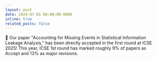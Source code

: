 ```yaml
---
layout: post
date: 2024-07-01 00:00:00-0000
inline: true
related_posts: false
---
```


:tada: Our paper "Accounting for Missing Events in Statistical Information Leakage Analysis," has been directly accepted in the first round at ICSE 2025! This year, ICSE 1st round has marked roughly 9% of papers as Accept and 13% as major revisions.